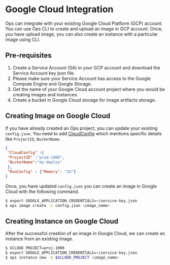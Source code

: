 Google Cloud Integration
========================

Ops can integrate with your existing Google Cloud Platform (GCP) account. You can use Ops CLI to create and upload an image in GCP account.
Once, you have upload image, you can also create an instance with a particular image using CLI.

## Pre-requisites

1. Create a Service Account (SA) in your GCP account and download the Service Account key json file.
2. Please make sure your Service Account has access to the Google Compute Engine and Google Storage.
3. Get the name of your Google Cloud account project where you would be creating images and instances.
4. Create a bucket in Google Cloud storage for image artifacts storage.

## Creating Image on Google Cloud

If you have already created an Ops project, you can update your existing `config.json`.
You need to add [CloudConfig](configuration.md#cloudconfig) which mentions specific details like `ProjectID`, `BucketName`.

```json
{
 "CloudConfig" :{
 "ProjectID" :"prod-1000",
 "BucketName":"my-deploy"
 },
 "RunConfig" : {"Memory": "2G"}
}
```

Once, you have updated `config.json` you can create an image in Google Cloud with the following command.

```sh
$ export GOOGLE_APPLICATION_CREDENTIALS=~/service-key.json 
$ ops image create -c config.json <image_name>
```

## Creating Instance on Google Cloud

After the successful creation of an image in Google Cloud, we can create an instance from an existing image.

```sh
$ GCLOUD_PROJECT=proj-1000
$ export GOOGLE_APPLICATION_CREDENTIALS=~/service-key.json 
$ ops instance new -n $GCLOUD_PROJECT <image_name>
```